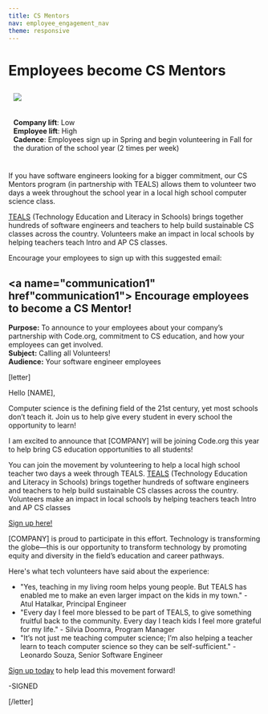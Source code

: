 ```yaml
---
title: CS Mentors
nav: employee_engagement_nav
theme: responsive
---
```


# Employees become CS Mentors

<div class="col-50" style="float:left; padding:10px">

  <img src="/images/employee-engagement/teals.jpg" style="max-width: 100%">
</div>

<div class="col-50" style="float:left; padding:10px">

  <strong>Company lift</strong>: Low<br>
  <strong>Employee lift</strong>: High<br>
  <strong>Cadence</strong>: Employees sign up in Spring and begin volunteering in Fall for the duration of the school year (2 times per week)
  
</div>
 

<div style="clear: both;"></div>

If you have software engineers looking for a bigger commitment, our CS Mentors program (in partnership with TEALS) allows them to volunteer two days a week throughout the school year in a local high school computer science class.

<a href="http://r.tealsk12.org/tbz7xx" target="_blank">TEALS</a> (Technology Education and Literacy in Schools) brings together hundreds of software engineers and teachers to help build sustainable CS classes across the country. Volunteers make an impact in local schools by helping teachers teach Intro and AP CS classes.

Encourage your employees to sign up with this suggested email:

## <a name="communication1" href"communication1"> Encourage employees to become a CS Mentor!</a>

**Purpose:** To announce to your employees about your company’s partnership with Code.org, commitment to CS education, and how your employees can get involved.<br/> 
**Subject:** Calling all Volunteers!<br/> 
**Audience:** Your software engineer employees<br/>

[letter]

Hello [NAME],

Computer science is the defining field of the 21st century, yet most schools don’t teach it. Join us to help give every student in every school the opportunity to learn!

I am excited to announce that [COMPANY] will be joining Code.org this year to help bring CS education opportunities to all students!

You can join the movement by volunteering to help a local high school teacher two days a week through TEALS. [TEALS](http://r.tealsk12.org/tbz7xx) (Technology Education and Literacy in Schools) brings together hundreds of software engineers and teachers to help build sustainable CS classes across the country. Volunteers make an impact in local schools by helping teachers teach Intro and AP CS classes

[Sign up here!](http://r.tealsk12.org/tbz7xx)

[COMPANY] is proud to participate in this effort. Technology is transforming the globe—this is our opportunity to transform technology by promoting equity and diversity in the field’s education and career pathways.

Here's what tech volunteers have said about the experience:

* "Yes, teaching in my living room helps young people. But TEALS has enabled me to make an even larger impact on the kids in my town." - Atul Hatalkar, Principal Engineer
* "Every day I feel more blessed to be part of TEALS, to give something fruitful back to the community. Every day I teach kids I feel more grateful for my life." - Silvia Doomra, Program Manager
* "It’s not just me teaching computer science; I’m also helping a teacher learn to teach computer science so they can be self-sufficient." - Leonardo Souza, Senior Software Engineer

[Sign up today](http://r.tealsk12.org/tbz7xx) to help lead this movement forward!

-SIGNED

[/letter]

